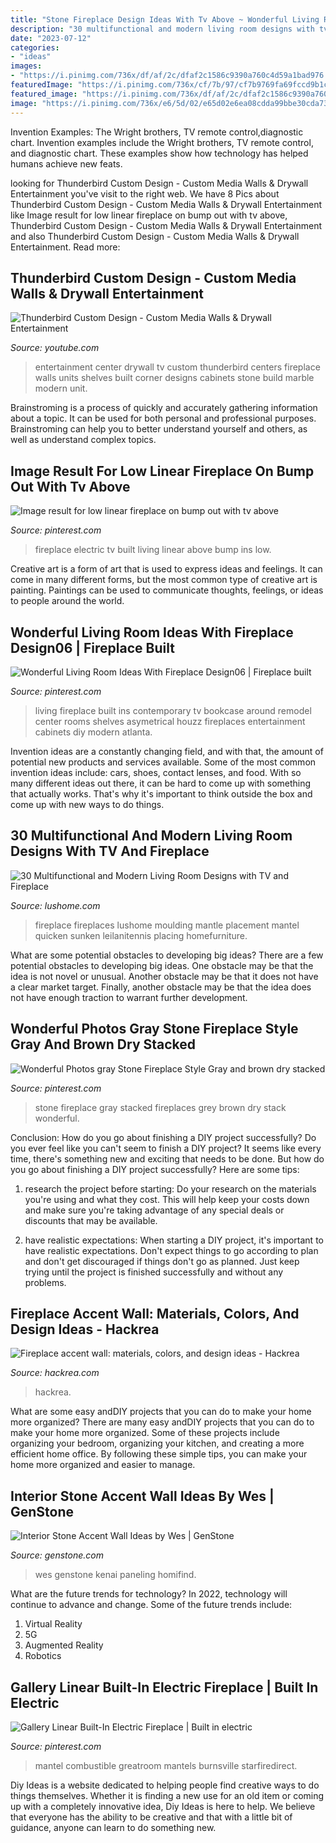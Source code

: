 ```yaml
---
title: "Stone Fireplace Design Ideas With Tv Above ~ Wonderful Living Room Ideas With Fireplace Design06"
description: "30 multifunctional and modern living room designs with tv and fireplace"
date: "2023-07-12"
categories:
- "ideas"
images:
- "https://i.pinimg.com/736x/df/af/2c/dfaf2c1586c9390a760c4d59a1bad976.jpg"
featuredImage: "https://i.pinimg.com/736x/cf/7b/97/cf7b9769fa69fccd9b1c48b6637f8bdc.jpg"
featured_image: "https://i.pinimg.com/736x/df/af/2c/dfaf2c1586c9390a760c4d59a1bad976.jpg"
image: "https://i.pinimg.com/736x/e6/5d/02/e65d02e6ea08cdda99bbe30cda7346ac.jpg"
---
```



Invention Examples: The Wright brothers, TV remote control,diagnostic chart.
Invention examples include the Wright brothers, TV remote control, and diagnostic chart. These examples show how technology has helped humans achieve new feats.

	

		
looking for Thunderbird Custom Design - Custom Media Walls &amp; Drywall Entertainment you've visit to the right web. We have 8 Pics about Thunderbird Custom Design - Custom Media Walls &amp; Drywall Entertainment like Image result for low linear fireplace on bump out with tv above, Thunderbird Custom Design - Custom Media Walls &amp; Drywall Entertainment and also Thunderbird Custom Design - Custom Media Walls &amp; Drywall Entertainment. Read more:
		
    
## Thunderbird Custom Design - Custom Media Walls &amp; Drywall Entertainment

<img loading=lazy src="http://i.ytimg.com/vi/5rhwxr3WhsM/maxresdefault.jpg" onerror="this.onerror=null;this.src='https://tse4.mm.bing.net/th?id=OIP.XPpdP9wLkgQMfZof41wyXAHaEK&amp;pid=15.1';" alt="Thunderbird Custom Design - Custom Media Walls &amp; Drywall Entertainment">

_Source: youtube.com_

>entertainment center drywall tv custom thunderbird centers fireplace walls units shelves built corner designs cabinets stone build marble modern unit. 

	

Brainstroming is a process of quickly and accurately gathering information about a topic. It can be used for both personal and professional purposes. Brainstroming can help you to better understand yourself and others, as well as understand complex topics.

    
## Image Result For Low Linear Fireplace On Bump Out With Tv Above

<img loading=lazy src="https://i.pinimg.com/736x/cf/7b/97/cf7b9769fa69fccd9b1c48b6637f8bdc.jpg" onerror="this.onerror=null;this.src='https://tse1.mm.bing.net/th?id=OIP.AoicCnf2M_UTOqq4WNjoewHaJT&amp;pid=15.1';" alt="Image result for low linear fireplace on bump out with tv above">

_Source: pinterest.com_

>fireplace electric tv built living linear above bump ins low. 

	

Creative art is a form of art that is used to express ideas and feelings. It can come in many different forms, but the most common type of creative art is painting. Paintings can be used to communicate thoughts, feelings, or ideas to people around the world.

    
## Wonderful Living Room Ideas With Fireplace Design06 | Fireplace Built

<img loading=lazy src="https://i.pinimg.com/736x/df/af/2c/dfaf2c1586c9390a760c4d59a1bad976.jpg" onerror="this.onerror=null;this.src='https://tse1.mm.bing.net/th?id=OIP.kxAOulgWCP7S_keWRboTpwHaHa&amp;pid=15.1';" alt="Wonderful Living Room Ideas With Fireplace Design06 | Fireplace built">

_Source: pinterest.com_

>living fireplace built ins contemporary tv bookcase around remodel center rooms shelves asymetrical houzz fireplaces entertainment cabinets diy modern atlanta. 

	

Invention ideas are a constantly changing field, and with that, the amount of potential new products and services available. Some of the most common invention ideas include: cars, shoes, contact lenses, and food. With so many different ideas out there, it can be hard to come up with something that actually works. That's why it's important to think outside the box and come up with new ways to do things.

    
## 30 Multifunctional And Modern Living Room Designs With TV And Fireplace

<img loading=lazy src="https://www.lushome.com/wp-content/uploads/2014/07/modern-living-room-designs-tv-fireplace-4.jpg" onerror="this.onerror=null;this.src='https://tse2.mm.bing.net/th?id=OIP.6giUgmN9ZhVvZHKv0nYUtQAAAA&amp;pid=15.1';" alt="30 Multifunctional and Modern Living Room Designs with TV and Fireplace">

_Source: lushome.com_

>fireplace fireplaces lushome moulding mantle placement mantel quicken sunken leilanitennis placing homefurniture. 

	

What are some potential obstacles to developing big ideas?
There are a few potential obstacles to developing big ideas. One obstacle may be that the idea is not novel or unusual. Another obstacle may be that it does not have a clear market target. Finally, another obstacle may be that the idea does not have enough traction to warrant further development.

    
## Wonderful Photos Gray Stone Fireplace Style Gray And Brown Dry Stacked

<img loading=lazy src="https://i.pinimg.com/736x/e6/5d/02/e65d02e6ea08cdda99bbe30cda7346ac.jpg" onerror="this.onerror=null;this.src='https://tse1.mm.bing.net/th?id=OIP.kAcOeY6XDY9TPidlIYDOcAHaJ3&amp;pid=15.1';" alt="Wonderful Photos gray Stone Fireplace Style Gray and brown dry stacked">

_Source: pinterest.com_

>stone fireplace gray stacked fireplaces grey brown dry stack wonderful. 

	

Conclusion: How do you go about finishing a DIY project successfully?
Do you ever feel like you can't seem to finish a DIY project? It seems like every time, there's something new and exciting that needs to be done. But how do you go about finishing a DIY project successfully? Here are some tips: 
1. research the project before starting: Do your research on the materials you're using and what they cost. This will help keep your costs down and make sure you're taking advantage of any special deals or discounts that may be available. 

2. have realistic expectations: When starting a DIY project, it's important to have realistic expectations. Don't expect things to go according to plan and don't get discouraged if things don't go as planned. Just keep trying until the project is finished successfully and without any problems. 


    
## Fireplace Accent Wall: Materials, Colors, And Design Ideas - Hackrea

<img loading=lazy src="https://www.hackrea.com/wp-content/uploads/2021/03/red-Fireplace-accent-wall-2-600x899.jpg" onerror="this.onerror=null;this.src='https://tse1.mm.bing.net/th?id=OIP.pwrWc7Qks-V3W6GLimtcggHaLG&amp;pid=15.1';" alt="Fireplace accent wall: materials, colors, and design ideas - Hackrea">

_Source: hackrea.com_

>hackrea. 

	

What are some easy andDIY projects that you can do to make your home more organized?
There are many easy andDIY projects that you can do to make your home more organized. Some of these projects include organizing your bedroom, organizing your kitchen, and creating a more efficient home office. By following these simple tips, you can make your home more organized and easier to manage.

    
## Interior Stone Accent Wall Ideas By Wes | GenStone

<img loading=lazy src="https://genstone.com/wp-content/uploads/2018/11/Stone-Accent-Wall-in-Dining-Room.jpg" onerror="this.onerror=null;this.src='https://tse2.mm.bing.net/th?id=OIP.7L1WdDufu80KPEABz6_2xwHaFj&amp;pid=15.1';" alt="Interior Stone Accent Wall Ideas by Wes | GenStone">

_Source: genstone.com_

>wes genstone kenai paneling homifind. 

	

What are the future trends for technology?
In 2022, technology will continue to advance and change. Some of the future trends include: 
1. Virtual Reality 
2. 5G 
3. Augmented Reality 
4. Robotics 

    
## Gallery Linear Built-In Electric Fireplace | Built In Electric

<img loading=lazy src="https://i.pinimg.com/736x/54/92/47/5492479c1a0dc82ef19bebcb328f36a6.jpg" onerror="this.onerror=null;this.src='https://tse4.mm.bing.net/th?id=OIP.smOsTHfJvE0nMJKjk6AXAwHaHa&amp;pid=15.1';" alt="Gallery Linear Built-In Electric Fireplace | Built in electric">

_Source: pinterest.com_

>mantel combustible greatroom mantels burnsville starfiredirect. 

	

Diy Ideas is a website dedicated to helping people find creative ways to do things themselves. Whether it is finding a new use for an old item or coming up with a completely innovative idea, Diy Ideas is here to help. We believe that everyone has the ability to be creative and that with a little bit of guidance, anyone can learn to do something new.


